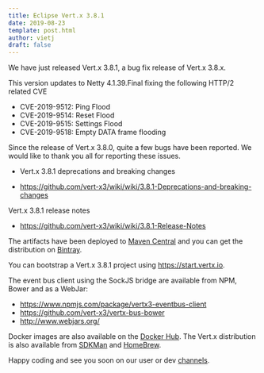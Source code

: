 ```yaml
---
title: Eclipse Vert.x 3.8.1
date: 2019-08-23
template: post.html
author: vietj
draft: false
---
```


We have just released Vert.x 3.8.1, a bug fix release of Vert.x 3.8.x.

This version updates to Netty 4.1.39.Final fixing the following HTTP/2 related CVE

- CVE-2019-9512: Ping Flood
- CVE-2019-9514: Reset Flood
- CVE-2019-9515: Settings Flood
- CVE-2019-9518: Empty DATA frame flooding

Since the release of Vert.x 3.8.0, quite a few bugs have been reported. We would like to thank you all for reporting these issues.

* Vert.x 3.8.1 deprecations and breaking changes

* https://github.com/vert-x3/wiki/wiki/3.8.1-Deprecations-and-breaking-changes

Vert.x 3.8.1 release notes

* https://github.com/vert-x3/wiki/wiki/3.8.1-Release-Notes

The artifacts have been deployed to [Maven Central](http://search.maven.org/#search%7Cga%7C1%7Cg%3A%22io.vertx%22%20AND%20v%3A%223.8.1%22) and you can get the distribution on [Bintray](https://bintray.com/vertx/downloads/distribution/3.8.1/view).

You can bootstrap a Vert.x 3.8.1 project using https://start.vertx.io.

The event bus client using the SockJS bridge are available from NPM, Bower and as a WebJar:

* https://www.npmjs.com/package/vertx3-eventbus-client
* https://github.com/vert-x3/vertx-bus-bower
* http://www.webjars.org/

Docker images are also available on the [Docker Hub](https://hub.docker.com/u/vertx/). The Vert.x distribution is also available from [SDKMan](http://sdkman.io/index.html) and [HomeBrew](http://brew.sh/).

Happy coding and see you soon on our user or dev [channels](https://vertx.io/community).
